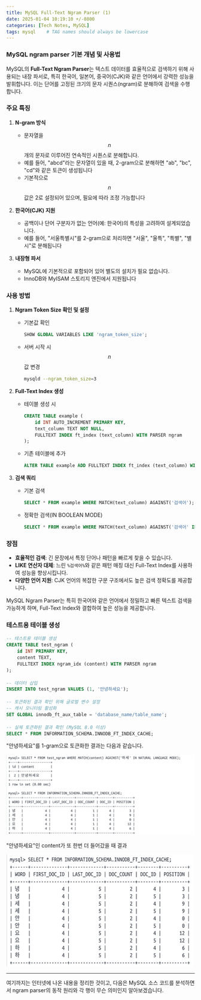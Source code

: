 ```yaml
---
title: MySQL Full-Text Ngram Parser (1)
date: 2025-01-04 10:19:10 +/-0800
categories: [Tech Notes, MySQL]
tags: mysql    # TAG names should always be lowercase
---
```


### MySQL ngram parser 기본 개념 및 사용법

MySQL의 **Full-Text Ngram Parser**는 텍스트 데이터를 효율적으로 검색하기 위해 사용되는 내장 파서로, 특히 한국어, 일본어, 중국어(CJK)와 같은 언어에서 강력한 성능을 발휘합니다. 이는 단어를 고정된 크기의 문자 시퀀스(ngram)로 분해하여 검색을 수행합니다.

### 주요 특징

1. **N-gram 방식**
    - 문자열을 $$ n $$개의 문자로 이루어진 연속적인 시퀀스로 분해합니다.
    - 예를 들어, "abcd"라는 문자열이 있을 때, 2-gram으로 분해하면 "ab", "bc", "cd"와 같은 토큰이 생성됩니다
    - 기본적으로 $$ n $$값은 2로 설정되어 있으며, 필요에 따라 조정 가능합니다

2. **한국어(CJK) 지원**
    - 공백이나 단어 구분자가 없는 언어(예: 한국어)의 특성을 고려하여 설계되었습니다.
    - 예를 들어, "서울특별시"를 2-gram으로 처리하면 "서울", "울특", "특별", "별시"로 분해됩니다

3. **내장형 파서**
    - MySQL에 기본적으로 포함되어 있어 별도의 설치가 필요 없습니다.
    - InnoDB와 MyISAM 스토리지 엔진에서 지원됩니다

### 사용 방법

1. **Ngram Token Size 확인 및 설정**
    - 기본값 확인
      ```sql
      SHOW GLOBAL VARIABLES LIKE 'ngram_token_size';
      ```
    - 서버 시작 시 $$ n $$값 변경
      ```bash
      mysqld --ngram_token_size=3
      ```

2. **Full-Text Index 생성**
    - 테이블 생성 시
      ```sql
      CREATE TABLE example (
          id INT AUTO_INCREMENT PRIMARY KEY,
          text_column TEXT NOT NULL,
          FULLTEXT INDEX ft_index (text_column) WITH PARSER ngram
      );
      ```
    - 기존 테이블에 추가
      ```sql
      ALTER TABLE example ADD FULLTEXT INDEX ft_index (text_column) WITH PARSER ngram;
      ```

3. **검색 쿼리**
    - 기본 검색
      ```sql
      SELECT * FROM example WHERE MATCH(text_column) AGAINST('검색어');
      ```
    - 정확한 검색(IN BOOLEAN MODE)
      ```sql
      SELECT * FROM example WHERE MATCH(text_column) AGAINST('검색어' IN BOOLEAN MODE);
      ```

### 장점

- **효율적인 검색**: 긴 문장에서 특정 단어나 패턴을 빠르게 찾을 수 있습니다.
- **LIKE 연산자 대체**: 느린 `%검색어%`와 같은 패턴 매칭 대신 Full-Text Index를 사용하여 성능을 향상시킵니다.
- **다양한 언어 지원**: CJK 언어의 복잡한 구문 구조에서도 높은 검색 정확도를 제공합니다.

MySQL Ngram Parser는 특히 한국어와 같은 언어에서 정밀하고 빠른 텍스트 검색을 가능하게 하며, Full-Text Index와 결합하여 높은 성능을 제공합니다.

### 테스트용 테이블 생성

```sql
-- 테스트용 테이블 생성
CREATE TABLE test_ngram (
    id INT PRIMARY KEY,
    content TEXT,
    FULLTEXT INDEX ngram_idx (content) WITH PARSER ngram
);

-- 데이터 삽입
INSERT INTO test_ngram VALUES (1, '안녕하세요');

-- 토큰화된 결과 확인 위해 글로벌 변수 설정
-- 캐시 모니터링 활성화
SET GLOBAL innodb_ft_aux_table = 'database_name/table_name';

-- 실제 토큰화된 결과 확인 (MySQL 8.0 이상)
SELECT * FROM INFORMATION_SCHEMA.INNODB_FT_INDEX_CACHE;
```

"안녕하세요"를 1-gram으로 토큰화한 결과는 다음과 같습니다.

![](/assets/img/ngram/img.png)

"안녕하세요"인 content가 또 한번 더 들어갔을 때 결과

<div align="left">
<img src="/assets/img/ngram/img_1.png" width="500" height="300">
</div>

---

여기까지는 인터넷에 나온 내용을 정리한 것이고, 다음은 MySQL 소스 코드를 분석하면서 ngram parser의 동작 원리와
각 행이 무슨 의미인지 알아보겠습니다.




